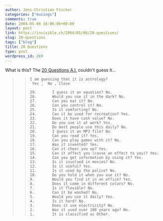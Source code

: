 ```yaml
---
author: Jens-Christian Fischer
categories: ["musings"]
comments: true
date: 2004-05-08 16:06:06+00:00
layout: post
link: https://invisible.ch/2004/05/08/20-questions/
slug: 20-questions
tags: ["blog"]
title: 20 Questions
type: post
wordpress_id: 269
---
```


What is this? The [20 Questions A.I.](https://y.20q.net:8095/) couldn't guess it...



<blockquote>

>     
>     
>     I am guessing that it is astrology?
>      Yes ,  No , Close 
>     	
>     29.	  	I guess it an equation? No. 	
>     28.	  	Would you use it in the dark? No. 	
>     27.	  	Can you eat it? No. 	
>     26.	  	Can you control it? No. 	
>     25.	  	Is it comforting? No. 	
>     24.	  	Can it be used for recreation? Yes. 	
>     23.	  	Does it have cash value? No. 	
>     22.	  	Do you use it at work? Yes. 	
>     21.	  	Do most people use this daily? No. 	
>     20.	  	I guess it an MP3 file? No. 	
>     19.	  	Can you read it? Yes. 	
>     18.	  	Can you play games with it? No. 	
>     17.	  	Was it invented? Yes. 	
>     16.	  	Can it cheer you up? Yes. 	
>     15.	  	Can it affect you (cause an effect to you)? Yes. 	
>     14.	  	Can you get information by using it? Yes. 	
>     13.	  	Is it involved in movies? No. 	
>     12.	  	Is it useful? Yes. 	
>     11.	  	Is it used by the police? No. 	
>     10.	  	Do you hold it when you use it? No. 	
>     9.	  	Would you find it in an office? Yes. 	
>     8.	  	Does it come in different colors? No. 	
>     7.	  	Is it flexible? No. 	
>     6.	  	Can it be washed? No. 	
>     5.	  	Would you use it daily? Yes. 	
>     4.	  	Is it hard? No. 	
>     3.	  	Does it use electricity? No. 	
>     2.	  	Was it used over 100 years ago? No. 	
>     1.	  	It is classified as Other. 	
>     
> 
> 
</blockquote>
